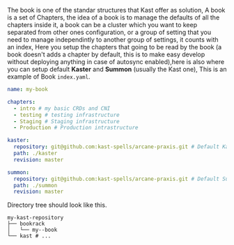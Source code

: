 The book is one of the standar structures that Kast offer as solution, A book is a set of Chapters, the idea of a book is to manage the defaults of all the chapters inside it, a book can be a cluster which you want to keep separated from other ones configuration, or a group of setting that you need to manage independintly to another group of settings, it counts with an index, Here you setup the chapters that going to be read by the book (a book doesn't adds a chapter by default, this is to make easy develop without deploying anything in case of autosync enabled),here is also where you can setup default **Kaster** and **Summon** (usually the Kast one), This is an example of Book `index.yaml`.

```yaml
name: my-book

chapters:
  - intro # my basic CRDs and CNI 	
  - testing # testing infrastructure
  - Staging # Staging infrastructure
  - Production # Production intrastructure

kaster:
  repository: git@github.com:kast-spells/arcane-praxis.git # Default Kaster
  path: ./kaster
  revision: master

summon:
  repository: git@github.com:kast-spells/arcane-praxis.git # Default Summon
  path: ./summon
  revision: master
``` 

Directory tree should look like this.

```
my-kast-repository
├── bookrack
│   └── my--book
└── kast # ...

```
